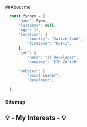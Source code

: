 
##About me

```javascript
  const fynnyx = {
      "name": Fynn,
      "lastanme": null,
      "age": 17,
      "location": {
          "country": "Switzerland",
          "timezone": "UCT+1",
      },
      "job": {
          "name": "IT Developer",
          "company": "ETH Zürich"
          
      "hobbies": [
          "Scout Leader",
          "Developer",
          
  }    
```

<h3 class="title">
<span class="title--text">Sitemap</span>
</h3>

<h2 class="title">
<span class="title--text">💡 - My Interests - 💡</span>
</h2>


</div>
